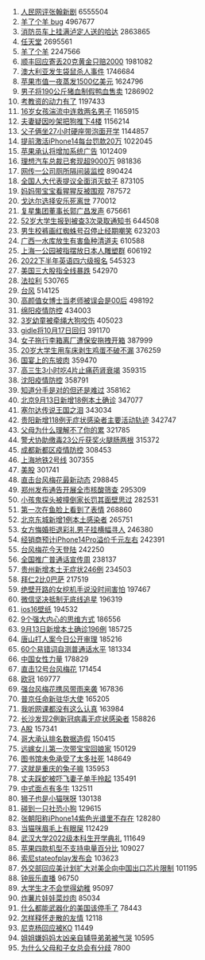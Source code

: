 1. [人民网评张翰新剧](https://s.weibo.com//weibo?q=%23%E4%BA%BA%E6%B0%91%E7%BD%91%E8%AF%84%E5%BC%A0%E7%BF%B0%E6%96%B0%E5%89%A7%23&t=31&band_rank=1&Refer=top) 6555504
2. [羊了个羊 bug](https://s.weibo.com//weibo?q=%E7%BE%8A%E4%BA%86%E4%B8%AA%E7%BE%8A%20bug&t=31&band_rank=1&Refer=top) 4967677
3. [消防员车上挂满泸定人送的哈达](https://s.weibo.com//weibo?q=%23%E6%B6%88%E9%98%B2%E5%91%98%E8%BD%A6%E4%B8%8A%E6%8C%82%E6%BB%A1%E6%B3%B8%E5%AE%9A%E4%BA%BA%E9%80%81%E7%9A%84%E5%93%88%E8%BE%BE%23&t=31&band_rank=3&Refer=top) 2863865
4. [任天堂](https://s.weibo.com//weibo?q=%E4%BB%BB%E5%A4%A9%E5%A0%82&t=31&band_rank=2&Refer=top) 2695561
5. [羊了个羊](https://s.weibo.com//weibo?q=%23%E7%BE%8A%E4%BA%86%E4%B8%AA%E7%BE%8A%23&t=31&band_rank=1&Refer=top) 2247566
6. [顺丰回应寄丢20克黄金只赔2000](https://s.weibo.com//weibo?q=%23%E9%A1%BA%E4%B8%B0%E5%9B%9E%E5%BA%94%E5%AF%84%E4%B8%A220%E5%85%8B%E9%BB%84%E9%87%91%E5%8F%AA%E8%B5%942000%23&t=31&band_rank=1&Refer=top) 1981082
7. [澳大利亚发生袋鼠杀人事件](https://s.weibo.com//weibo?q=%23%E6%BE%B3%E5%A4%A7%E5%88%A9%E4%BA%9A%E5%8F%91%E7%94%9F%E8%A2%8B%E9%BC%A0%E6%9D%80%E4%BA%BA%E4%BA%8B%E4%BB%B6%23&t=31&band_rank=2&Refer=top) 1746684
8. [苹果市值一夜蒸发1500亿美元](https://s.weibo.com//weibo?q=%23%E8%8B%B9%E6%9E%9C%E5%B8%82%E5%80%BC%E4%B8%80%E5%A4%9C%E8%92%B8%E5%8F%911500%E4%BA%BF%E7%BE%8E%E5%85%83%23&t=31&band_rank=4&Refer=top) 1624796
9. [男子将190公斤猪血制假鸭血售卖](https://s.weibo.com//weibo?q=%23%E7%94%B7%E5%AD%90%E5%B0%86190%E5%85%AC%E6%96%A4%E7%8C%AA%E8%A1%80%E5%88%B6%E5%81%87%E9%B8%AD%E8%A1%80%E5%94%AE%E5%8D%96%23&t=31&band_rank=6&Refer=top) 1286902
10. [考教资的动力有了](https://s.weibo.com//weibo?q=%23%E8%80%83%E6%95%99%E8%B5%84%E7%9A%84%E5%8A%A8%E5%8A%9B%E6%9C%89%E4%BA%86%23&t=31&band_rank=7&Refer=top) 1197433
11. [16岁女孩湍流中连救两名男子](https://s.weibo.com//weibo?q=%2316%E5%B2%81%E5%A5%B3%E5%AD%A9%E6%B9%8D%E6%B5%81%E4%B8%AD%E8%BF%9E%E6%95%91%E4%B8%A4%E5%90%8D%E7%94%B7%E5%AD%90%23&t=31&band_rank=5&Refer=top) 1165915
12. [夫妻疑因吵架把狗推下4楼](https://s.weibo.com//weibo?q=%23%E5%A4%AB%E5%A6%BB%E7%96%91%E5%9B%A0%E5%90%B5%E6%9E%B6%E6%8A%8A%E7%8B%97%E6%8E%A8%E4%B8%8B4%E6%A5%BC%23&t=31&band_rank=5&Refer=top) 1156214
13. [父子俩坐27小时硬座带泡面开学](https://s.weibo.com//weibo?q=%23%E7%88%B6%E5%AD%90%E4%BF%A9%E5%9D%9027%E5%B0%8F%E6%97%B6%E7%A1%AC%E5%BA%A7%E5%B8%A6%E6%B3%A1%E9%9D%A2%E5%BC%80%E5%AD%A6%23&t=31&band_rank=6&Refer=top) 1144857
14. [提前激活iPhone14每台罚款20万](https://s.weibo.com//weibo?q=%23%E6%8F%90%E5%89%8D%E6%BF%80%E6%B4%BBiPhone14%E6%AF%8F%E5%8F%B0%E7%BD%9A%E6%AC%BE20%E4%B8%87%23&t=31&band_rank=7&Refer=top) 1022045
15. [苹果承认将增加系统广告](https://s.weibo.com//weibo?q=%23%E8%8B%B9%E6%9E%9C%E6%89%BF%E8%AE%A4%E5%B0%86%E5%A2%9E%E5%8A%A0%E7%B3%BB%E7%BB%9F%E5%B9%BF%E5%91%8A%23&t=31&band_rank=7&Refer=top) 1012409
16. [理想汽车总裁已套现超9000万](https://s.weibo.com//weibo?q=%23%E7%90%86%E6%83%B3%E6%B1%BD%E8%BD%A6%E6%80%BB%E8%A3%81%E5%B7%B2%E5%A5%97%E7%8E%B0%E8%B6%859000%E4%B8%87%23&t=31&band_rank=8&Refer=top) 981836
17. [网传一公司厕所隔间装监控](https://s.weibo.com//weibo?q=%23%E7%BD%91%E4%BC%A0%E4%B8%80%E5%85%AC%E5%8F%B8%E5%8E%95%E6%89%80%E9%9A%94%E9%97%B4%E8%A3%85%E7%9B%91%E6%8E%A7%23&t=31&band_rank=10&Refer=top) 890424
18. [全国人大代表提议全面消灭蚊子](https://s.weibo.com//weibo?q=%23%E5%85%A8%E5%9B%BD%E4%BA%BA%E5%A4%A7%E4%BB%A3%E8%A1%A8%E6%8F%90%E8%AE%AE%E5%85%A8%E9%9D%A2%E6%B6%88%E7%81%AD%E8%9A%8A%E5%AD%90%23&t=31&band_rank=11&Refer=top) 873105
19. [妈妈带宝宝看猩猩反被围观](https://s.weibo.com//weibo?q=%23%E5%A6%88%E5%A6%88%E5%B8%A6%E5%AE%9D%E5%AE%9D%E7%9C%8B%E7%8C%A9%E7%8C%A9%E5%8F%8D%E8%A2%AB%E5%9B%B4%E8%A7%82%23&t=31&band_rank=8&Refer=top) 787572
20. [戈达尔选择安乐死离世](https://s.weibo.com//weibo?q=%23%E6%88%88%E8%BE%BE%E5%B0%94%E9%80%89%E6%8B%A9%E5%AE%89%E4%B9%90%E6%AD%BB%E7%A6%BB%E4%B8%96%23&t=31&band_rank=8&Refer=top) 770012
21. [复星集团董事长郭广昌发声](https://s.weibo.com//weibo?q=%23%E5%A4%8D%E6%98%9F%E9%9B%86%E5%9B%A2%E8%91%A3%E4%BA%8B%E9%95%BF%E9%83%AD%E5%B9%BF%E6%98%8C%E5%8F%91%E5%A3%B0%23&t=31&band_rank=12&Refer=top) 675661
22. [52岁大学生报到被查3次录取通知书](https://s.weibo.com//weibo?q=%2352%E5%B2%81%E5%A4%A7%E5%AD%A6%E7%94%9F%E6%8A%A5%E5%88%B0%E8%A2%AB%E6%9F%A53%E6%AC%A1%E5%BD%95%E5%8F%96%E9%80%9A%E7%9F%A5%E4%B9%A6%23&t=31&band_rank=13&Refer=top) 644508
23. [男生校裤画红蜘蛛号召停止经期嘲笑](https://s.weibo.com//weibo?q=%23%E7%94%B7%E7%94%9F%E6%A0%A1%E8%A3%A4%E7%94%BB%E7%BA%A2%E8%9C%98%E8%9B%9B%E5%8F%B7%E5%8F%AC%E5%81%9C%E6%AD%A2%E7%BB%8F%E6%9C%9F%E5%98%B2%E7%AC%91%23&t=31&band_rank=15&Refer=top) 623203
24. [广西一水库放生有害鱼种清道夫](https://s.weibo.com//weibo?q=%23%E5%B9%BF%E8%A5%BF%E4%B8%80%E6%B0%B4%E5%BA%93%E6%94%BE%E7%94%9F%E6%9C%89%E5%AE%B3%E9%B1%BC%E7%A7%8D%E6%B8%85%E9%81%93%E5%A4%AB%23&t=31&band_rank=12&Refer=top) 610588
25. [上海一公园被指摆放日本人雕塑群](https://s.weibo.com//weibo?q=%23%E4%B8%8A%E6%B5%B7%E4%B8%80%E5%85%AC%E5%9B%AD%E8%A2%AB%E6%8C%87%E6%91%86%E6%94%BE%E6%97%A5%E6%9C%AC%E4%BA%BA%E9%9B%95%E5%A1%91%E7%BE%A4%23&t=31&band_rank=9&Refer=top) 606192
26. [2022下半年英语四六级报名](https://s.weibo.com//weibo?q=%232022%E4%B8%8B%E5%8D%8A%E5%B9%B4%E8%8B%B1%E8%AF%AD%E5%9B%9B%E5%85%AD%E7%BA%A7%E6%8A%A5%E5%90%8D%23&t=31&band_rank=16&Refer=top) 545323
27. [美国三大股指全线暴跌](https://s.weibo.com//weibo?q=%23%E7%BE%8E%E5%9B%BD%E4%B8%89%E5%A4%A7%E8%82%A1%E6%8C%87%E5%85%A8%E7%BA%BF%E6%9A%B4%E8%B7%8C%23&t=31&band_rank=17&Refer=top) 542970
28. [法拉利](https://s.weibo.com//weibo?q=%E6%B3%95%E6%8B%89%E5%88%A9&t=31&band_rank=14&Refer=top) 530765
29. [台风](https://s.weibo.com//weibo?q=%E5%8F%B0%E9%A3%8E&t=31&band_rank=14&Refer=top) 514125
30. [高颜值女博士当老师被误会是00后](https://s.weibo.com//weibo?q=%23%E9%AB%98%E9%A2%9C%E5%80%BC%E5%A5%B3%E5%8D%9A%E5%A3%AB%E5%BD%93%E8%80%81%E5%B8%88%E8%A2%AB%E8%AF%AF%E4%BC%9A%E6%98%AF00%E5%90%8E%23&t=31&band_rank=14&Refer=top) 498192
31. [绵阳疫情防控](https://s.weibo.com//weibo?q=%E7%BB%B5%E9%98%B3%E7%96%AB%E6%83%85%E9%98%B2%E6%8E%A7&t=31&band_rank=20&Refer=top) 434003
32. [3岁幼童被牵绳大狗咬伤](https://s.weibo.com//weibo?q=%233%E5%B2%81%E5%B9%BC%E7%AB%A5%E8%A2%AB%E7%89%B5%E7%BB%B3%E5%A4%A7%E7%8B%97%E5%92%AC%E4%BC%A4%23&t=31&band_rank=14&Refer=top) 405023
33. [gidle将10月17日回归](https://s.weibo.com//weibo?q=%23gidle%E5%B0%8610%E6%9C%8817%E6%97%A5%E5%9B%9E%E5%BD%92%23&t=31&band_rank=21&Refer=top) 391170
34. [女子拖行李箱离厂遭保安拖拽开箱](https://s.weibo.com//weibo?q=%23%E5%A5%B3%E5%AD%90%E6%8B%96%E8%A1%8C%E6%9D%8E%E7%AE%B1%E7%A6%BB%E5%8E%82%E9%81%AD%E4%BF%9D%E5%AE%89%E6%8B%96%E6%8B%BD%E5%BC%80%E7%AE%B1%23&t=31&band_rank=23&Refer=top) 387999
35. [20岁大学生用车床剥生鸡蛋不破不漏](https://s.weibo.com//weibo?q=%2320%E5%B2%81%E5%A4%A7%E5%AD%A6%E7%94%9F%E7%94%A8%E8%BD%A6%E5%BA%8A%E5%89%A5%E7%94%9F%E9%B8%A1%E8%9B%8B%E4%B8%8D%E7%A0%B4%E4%B8%8D%E6%BC%8F%23&t=31&band_rank=19&Refer=top) 376259
36. [国宴上的东坡肉](https://s.weibo.com//weibo?q=%E5%9B%BD%E5%AE%B4%E4%B8%8A%E7%9A%84%E4%B8%9C%E5%9D%A1%E8%82%89&t=31&band_rank=25&Refer=top) 359470
37. [高三生3小时吃4片止痛药肾衰竭](https://s.weibo.com//weibo?q=%23%E9%AB%98%E4%B8%89%E7%94%9F3%E5%B0%8F%E6%97%B6%E5%90%834%E7%89%87%E6%AD%A2%E7%97%9B%E8%8D%AF%E8%82%BE%E8%A1%B0%E7%AB%AD%23&t=31&band_rank=15&Refer=top) 359315
38. [沈阳疫情防控](https://s.weibo.com//weibo?q=%E6%B2%88%E9%98%B3%E7%96%AB%E6%83%85%E9%98%B2%E6%8E%A7&t=31&band_rank=24&Refer=top) 358791
39. [知道分手是对的但还是难过](https://s.weibo.com//weibo?q=%23%E7%9F%A5%E9%81%93%E5%88%86%E6%89%8B%E6%98%AF%E5%AF%B9%E7%9A%84%E4%BD%86%E8%BF%98%E6%98%AF%E9%9A%BE%E8%BF%87%23&t=31&band_rank=26&Refer=top) 358162
40. [北京9月13日新增18例本土确诊](https://s.weibo.com//weibo?q=%23%E5%8C%97%E4%BA%AC9%E6%9C%8813%E6%97%A5%E6%96%B0%E5%A2%9E18%E4%BE%8B%E6%9C%AC%E5%9C%9F%E7%A1%AE%E8%AF%8A%23&t=31&band_rank=26&Refer=top) 347077
41. [塞尔达传说王国之泪](https://s.weibo.com//weibo?q=%23%E5%A1%9E%E5%B0%94%E8%BE%BE%E4%BC%A0%E8%AF%B4%E7%8E%8B%E5%9B%BD%E4%B9%8B%E6%B3%AA%23&t=31&band_rank=17&Refer=top) 343034
42. [贵阳新增118例无症状感染者主要活动轨迹](https://s.weibo.com//weibo?q=%23%E8%B4%B5%E9%98%B3%E6%96%B0%E5%A2%9E118%E4%BE%8B%E6%97%A0%E7%97%87%E7%8A%B6%E6%84%9F%E6%9F%93%E8%80%85%E4%B8%BB%E8%A6%81%E6%B4%BB%E5%8A%A8%E8%BD%A8%E8%BF%B9%23&t=31&band_rank=14&Refer=top) 342747
43. [父母为什么理解不了你的累](https://s.weibo.com//weibo?q=%23%E7%88%B6%E6%AF%8D%E4%B8%BA%E4%BB%80%E4%B9%88%E7%90%86%E8%A7%A3%E4%B8%8D%E4%BA%86%E4%BD%A0%E7%9A%84%E7%B4%AF%23&t=31&band_rank=19&Refer=top) 321785
44. [警犬协助缴毒23公斤获奖火腿肠两根](https://s.weibo.com//weibo?q=%23%E8%AD%A6%E7%8A%AC%E5%8D%8F%E5%8A%A9%E7%BC%B4%E6%AF%9223%E5%85%AC%E6%96%A4%E8%8E%B7%E5%A5%96%E7%81%AB%E8%85%BF%E8%82%A0%E4%B8%A4%E6%A0%B9%23&t=31&band_rank=28&Refer=top) 315372
45. [成都新都区疫情防控](https://s.weibo.com//weibo?q=%E6%88%90%E9%83%BD%E6%96%B0%E9%83%BD%E5%8C%BA%E7%96%AB%E6%83%85%E9%98%B2%E6%8E%A7&t=31&band_rank=20&Refer=top) 308453
46. [上海地铁2号线](https://s.weibo.com//weibo?q=%E4%B8%8A%E6%B5%B7%E5%9C%B0%E9%93%812%E5%8F%B7%E7%BA%BF&t=31&band_rank=27&Refer=top) 307355
47. [美股](https://s.weibo.com//weibo?q=%E7%BE%8E%E8%82%A1&t=31&band_rank=24&Refer=top) 301741
48. [直击台风梅花最新动态](https://s.weibo.com//weibo?q=%23%E7%9B%B4%E5%87%BB%E5%8F%B0%E9%A3%8E%E6%A2%85%E8%8A%B1%E6%9C%80%E6%96%B0%E5%8A%A8%E6%80%81%23&t=31&band_rank=19&Refer=top) 298845
49. [郑州发布通告开展全市核酸筛查](https://s.weibo.com//weibo?q=%23%E9%83%91%E5%B7%9E%E5%8F%91%E5%B8%83%E9%80%9A%E5%91%8A%E5%BC%80%E5%B1%95%E5%85%A8%E5%B8%82%E6%A0%B8%E9%85%B8%E7%AD%9B%E6%9F%A5%23&t=31&band_rank=31&Refer=top) 295309
50. [小孩鬼探头被撞倒家长罚其面壁思过](https://s.weibo.com//weibo?q=%23%E5%B0%8F%E5%AD%A9%E9%AC%BC%E6%8E%A2%E5%A4%B4%E8%A2%AB%E6%92%9E%E5%80%92%E5%AE%B6%E9%95%BF%E7%BD%9A%E5%85%B6%E9%9D%A2%E5%A3%81%E6%80%9D%E8%BF%87%23&t=31&band_rank=30&Refer=top) 282531
51. [第一次在鱼脸上看到了表情](https://s.weibo.com//weibo?q=%23%E7%AC%AC%E4%B8%80%E6%AC%A1%E5%9C%A8%E9%B1%BC%E8%84%B8%E4%B8%8A%E7%9C%8B%E5%88%B0%E4%BA%86%E8%A1%A8%E6%83%85%23&t=31&band_rank=33&Refer=top) 268860
52. [北京东城新增1例本土感染者](https://s.weibo.com//weibo?q=%23%E5%8C%97%E4%BA%AC%E4%B8%9C%E5%9F%8E%E6%96%B0%E5%A2%9E1%E4%BE%8B%E6%9C%AC%E5%9C%9F%E6%84%9F%E6%9F%93%E8%80%85%23&t=31&band_rank=38&Refer=top) 265751
53. [女方悔婚拒退彩礼男子挂横幅寻人](https://s.weibo.com//weibo?q=%23%E5%A5%B3%E6%96%B9%E6%82%94%E5%A9%9A%E6%8B%92%E9%80%80%E5%BD%A9%E7%A4%BC%E7%94%B7%E5%AD%90%E6%8C%82%E6%A8%AA%E5%B9%85%E5%AF%BB%E4%BA%BA%23&t=31&band_rank=33&Refer=top) 246380
54. [经销商预计iPhone14Pro溢价千元左右](https://s.weibo.com//weibo?q=%23%E7%BB%8F%E9%94%80%E5%95%86%E9%A2%84%E8%AE%A1iPhone14Pro%E6%BA%A2%E4%BB%B7%E5%8D%83%E5%85%83%E5%B7%A6%E5%8F%B3%23&t=31&band_rank=35&Refer=top) 242391
55. [台风梅花今天登陆](https://s.weibo.com//weibo?q=%23%E5%8F%B0%E9%A3%8E%E6%A2%85%E8%8A%B1%E4%BB%8A%E5%A4%A9%E7%99%BB%E9%99%86%23&t=31&band_rank=36&Refer=top) 242250
56. [全国推广普通话宣传周](https://s.weibo.com//weibo?q=%E5%85%A8%E5%9B%BD%E6%8E%A8%E5%B9%BF%E6%99%AE%E9%80%9A%E8%AF%9D%E5%AE%A3%E4%BC%A0%E5%91%A8&t=31&band_rank=34&Refer=top) 238137
57. [贵州新增本土无症状246例](https://s.weibo.com//weibo?q=%23%E8%B4%B5%E5%B7%9E%E6%96%B0%E5%A2%9E%E6%9C%AC%E5%9C%9F%E6%97%A0%E7%97%87%E7%8A%B6246%E4%BE%8B%23&t=31&band_rank=37&Refer=top) 234503
58. [拜仁2比0巴萨](https://s.weibo.com//weibo?q=%23%E6%8B%9C%E4%BB%812%E6%AF%940%E5%B7%B4%E8%90%A8%23&t=31&band_rank=34&Refer=top) 217519
59. [绝壁开路的女挖机手说没时间害怕](https://s.weibo.com//weibo?q=%23%E7%BB%9D%E5%A3%81%E5%BC%80%E8%B7%AF%E7%9A%84%E5%A5%B3%E6%8C%96%E6%9C%BA%E6%89%8B%E8%AF%B4%E6%B2%A1%E6%97%B6%E9%97%B4%E5%AE%B3%E6%80%95%23&t=31&band_rank=36&Refer=top) 197467
60. [微信坚决抵制无底线追星](https://s.weibo.com//weibo?q=%23%E5%BE%AE%E4%BF%A1%E5%9D%9A%E5%86%B3%E6%8A%B5%E5%88%B6%E6%97%A0%E5%BA%95%E7%BA%BF%E8%BF%BD%E6%98%9F%23&t=31&band_rank=28&Refer=top) 196319
61. [ios16壁纸](https://s.weibo.com//weibo?q=ios16%E5%A3%81%E7%BA%B8&t=31&band_rank=29&Refer=top) 194532
62. [9个强大内心的思维方式](https://s.weibo.com//weibo?q=%239%E4%B8%AA%E5%BC%BA%E5%A4%A7%E5%86%85%E5%BF%83%E7%9A%84%E6%80%9D%E7%BB%B4%E6%96%B9%E5%BC%8F%23&t=31&band_rank=31&Refer=top) 186556
63. [9月13日新增本土确诊196例](https://s.weibo.com//weibo?q=%239%E6%9C%8813%E6%97%A5%E6%96%B0%E5%A2%9E%E6%9C%AC%E5%9C%9F%E7%A1%AE%E8%AF%8A196%E4%BE%8B%23&t=31&band_rank=42&Refer=top) 185725
64. [唐山打人案今日公开审理](https://s.weibo.com//weibo?q=%23%E5%94%90%E5%B1%B1%E6%89%93%E4%BA%BA%E6%A1%88%E4%BB%8A%E6%97%A5%E5%85%AC%E5%BC%80%E5%AE%A1%E7%90%86%23&t=31&band_rank=31&Refer=top) 185216
65. [60个易错词自测普通话水平](https://s.weibo.com//weibo?q=%2360%E4%B8%AA%E6%98%93%E9%94%99%E8%AF%8D%E8%87%AA%E6%B5%8B%E6%99%AE%E9%80%9A%E8%AF%9D%E6%B0%B4%E5%B9%B3%23&t=31&band_rank=39&Refer=top) 181334
66. [中国女性力量](https://s.weibo.com//weibo?q=%23%E4%B8%AD%E5%9B%BD%E5%A5%B3%E6%80%A7%E5%8A%9B%E9%87%8F%23&t=31&band_rank=49&Refer=top) 178829
67. [直击12号台风梅花](https://s.weibo.com//weibo?q=%23%E7%9B%B4%E5%87%BB12%E5%8F%B7%E5%8F%B0%E9%A3%8E%E6%A2%85%E8%8A%B1%23&t=31&band_rank=44&Refer=top) 171454
68. [欧冠](https://s.weibo.com//weibo?q=%E6%AC%A7%E5%86%A0&t=31&band_rank=26&Refer=top) 169777
69. [强台风梅花携风带雨来袭](https://s.weibo.com//weibo?q=%23%E5%BC%BA%E5%8F%B0%E9%A3%8E%E6%A2%85%E8%8A%B1%E6%90%BA%E9%A3%8E%E5%B8%A6%E9%9B%A8%E6%9D%A5%E8%A2%AD%23&t=31&band_rank=47&Refer=top) 167836
70. [普京任命新驻华大使](https://s.weibo.com//weibo?q=%23%E6%99%AE%E4%BA%AC%E4%BB%BB%E5%91%BD%E6%96%B0%E9%A9%BB%E5%8D%8E%E5%A4%A7%E4%BD%BF%23&t=31&band_rank=30&Refer=top) 165205
71. [我听网课都没有这么认真](https://s.weibo.com//weibo?q=%23%E6%88%91%E5%90%AC%E7%BD%91%E8%AF%BE%E9%83%BD%E6%B2%A1%E6%9C%89%E8%BF%99%E4%B9%88%E8%AE%A4%E7%9C%9F%23&t=31&band_rank=35&Refer=top) 163984
72. [长沙发现2例新冠病毒无症状感染者](https://s.weibo.com//weibo?q=%23%E9%95%BF%E6%B2%99%E5%8F%91%E7%8E%B02%E4%BE%8B%E6%96%B0%E5%86%A0%E7%97%85%E6%AF%92%E6%97%A0%E7%97%87%E7%8A%B6%E6%84%9F%E6%9F%93%E8%80%85%23&t=31&band_rank=36&Refer=top) 158826
73. [A股](https://s.weibo.com//weibo?q=A%E8%82%A1&t=31&band_rank=46&Refer=top) 157341
74. [哥大承认排名数据造假](https://s.weibo.com//weibo?q=%23%E5%93%A5%E5%A4%A7%E6%89%BF%E8%AE%A4%E6%8E%92%E5%90%8D%E6%95%B0%E6%8D%AE%E9%80%A0%E5%81%87%23&t=31&band_rank=40&Refer=top) 150415
75. [远嫁女儿第一次带宝宝回娘家](https://s.weibo.com//weibo?q=%23%E8%BF%9C%E5%AB%81%E5%A5%B3%E5%84%BF%E7%AC%AC%E4%B8%80%E6%AC%A1%E5%B8%A6%E5%AE%9D%E5%AE%9D%E5%9B%9E%E5%A8%98%E5%AE%B6%23&t=31&band_rank=41&Refer=top) 150129
76. [图书馆未免承受了太多社死](https://s.weibo.com//weibo?q=%23%E5%9B%BE%E4%B9%A6%E9%A6%86%E6%9C%AA%E5%85%8D%E6%89%BF%E5%8F%97%E4%BA%86%E5%A4%AA%E5%A4%9A%E7%A4%BE%E6%AD%BB%23&t=31&band_rank=42&Refer=top) 148649
77. [这就是重庆的兔子嘛](https://s.weibo.com//weibo?q=%23%E8%BF%99%E5%B0%B1%E6%98%AF%E9%87%8D%E5%BA%86%E7%9A%84%E5%85%94%E5%AD%90%E5%98%9B%23&t=31&band_rank=47&Refer=top) 135953
78. [丈夫踩蛇被吓飞妻子单手拎起](https://s.weibo.com//weibo?q=%23%E4%B8%88%E5%A4%AB%E8%B8%A9%E8%9B%87%E8%A2%AB%E5%90%93%E9%A3%9E%E5%A6%BB%E5%AD%90%E5%8D%95%E6%89%8B%E6%8B%8E%E8%B5%B7%23&t=31&band_rank=43&Refer=top) 135491
79. [中式面点有多牛](https://s.weibo.com//weibo?q=%23%E4%B8%AD%E5%BC%8F%E9%9D%A2%E7%82%B9%E6%9C%89%E5%A4%9A%E7%89%9B%23&t=31&band_rank=48&Refer=top) 132511
80. [狮子也是小猫咪呀](https://s.weibo.com//weibo?q=%23%E7%8B%AE%E5%AD%90%E4%B9%9F%E6%98%AF%E5%B0%8F%E7%8C%AB%E5%92%AA%E5%91%80%23&t=31&band_rank=43&Refer=top) 130138
81. [碰到一只社恐小狗](https://s.weibo.com//weibo?q=%23%E7%A2%B0%E5%88%B0%E4%B8%80%E5%8F%AA%E7%A4%BE%E6%81%90%E5%B0%8F%E7%8B%97%23&t=31&band_rank=37&Refer=top) 129615
82. [张朝阳称iPhone14紫色光谱里不存在](https://s.weibo.com//weibo?q=%23%E5%BC%A0%E6%9C%9D%E9%98%B3%E7%A7%B0iPhone14%E7%B4%AB%E8%89%B2%E5%85%89%E8%B0%B1%E9%87%8C%E4%B8%8D%E5%AD%98%E5%9C%A8%23&t=31&band_rank=44&Refer=top) 128280
83. [当猫咪眉毛上有眼屎](https://s.weibo.com//weibo?q=%23%E5%BD%93%E7%8C%AB%E5%92%AA%E7%9C%89%E6%AF%9B%E4%B8%8A%E6%9C%89%E7%9C%BC%E5%B1%8E%23&t=31&band_rank=20&Refer=top) 112429
84. [武汉大学2022级本科生开学典礼](https://s.weibo.com//weibo?q=%23%E6%AD%A6%E6%B1%89%E5%A4%A7%E5%AD%A62022%E7%BA%A7%E6%9C%AC%E7%A7%91%E7%94%9F%E5%BC%80%E5%AD%A6%E5%85%B8%E7%A4%BC%23&t=31&band_rank=48&Refer=top) 111649
85. [苹果四款机型不支持电量百分比](https://s.weibo.com//weibo?q=%23%E8%8B%B9%E6%9E%9C%E5%9B%9B%E6%AC%BE%E6%9C%BA%E5%9E%8B%E4%B8%8D%E6%94%AF%E6%8C%81%E7%94%B5%E9%87%8F%E7%99%BE%E5%88%86%E6%AF%94%23&t=31&band_rank=48&Refer=top) 109027
86. [索尼stateofplay发布会](https://s.weibo.com//weibo?q=%23%E7%B4%A2%E5%B0%BCstateofplay%E5%8F%91%E5%B8%83%E4%BC%9A%23&t=31&band_rank=40&Refer=top) 103623
87. [外交部回应美计划扩大对美企向中国出口芯片限制](https://s.weibo.com//weibo?q=%E5%A4%96%E4%BA%A4%E9%83%A8%E5%9B%9E%E5%BA%94%E7%BE%8E%E8%AE%A1%E5%88%92%E6%89%A9%E5%A4%A7%E5%AF%B9%E7%BE%8E%E4%BC%81%E5%90%91%E4%B8%AD%E5%9B%BD%E5%87%BA%E5%8F%A3%E8%8A%AF%E7%89%87%E9%99%90%E5%88%B6&t=31&band_rank=49&Refer=top) 101195
88. [钟辰乐直播](https://s.weibo.com//weibo?q=%23%E9%92%9F%E8%BE%B0%E4%B9%90%E7%9B%B4%E6%92%AD%23&t=31&band_rank=50&Refer=top) 96750
89. [大学生才不会觉得幼稚](https://s.weibo.com//weibo?q=%23%E5%A4%A7%E5%AD%A6%E7%94%9F%E6%89%8D%E4%B8%8D%E4%BC%9A%E8%A7%89%E5%BE%97%E5%B9%BC%E7%A8%9A%23&t=31&band_rank=17&Refer=top) 95097
90. [炸薯片娃娃菜炒肉](https://s.weibo.com//weibo?q=%E7%82%B8%E8%96%AF%E7%89%87%E5%A8%83%E5%A8%83%E8%8F%9C%E7%82%92%E8%82%89&t=31&band_rank=50&Refer=top) 85034
91. [什么都能武器化的美国该停手了](https://s.weibo.com//weibo?q=%23%E4%BB%80%E4%B9%88%E9%83%BD%E8%83%BD%E6%AD%A6%E5%99%A8%E5%8C%96%E7%9A%84%E7%BE%8E%E5%9B%BD%E8%AF%A5%E5%81%9C%E6%89%8B%E4%BA%86%23&t=31&band_rank=50&Refer=top) 78443
92. [怎样释怀走散的友情](https://s.weibo.com//weibo?q=%23%E6%80%8E%E6%A0%B7%E9%87%8A%E6%80%80%E8%B5%B0%E6%95%A3%E7%9A%84%E5%8F%8B%E6%83%85%23&t=31&band_rank=50&Refer=top) 12118
93. [尼克杨回应被KO](https://s.weibo.com//weibo?q=%23%E5%B0%BC%E5%85%8B%E6%9D%A8%E5%9B%9E%E5%BA%94%E8%A2%ABKO%23&t=31&band_rank=47&Refer=top) 11449
94. [姐姐嫌妈妈太凶亲自辅导弟弟被气哭](https://s.weibo.com//weibo?q=%23%E5%A7%90%E5%A7%90%E5%AB%8C%E5%A6%88%E5%A6%88%E5%A4%AA%E5%87%B6%E4%BA%B2%E8%87%AA%E8%BE%85%E5%AF%BC%E5%BC%9F%E5%BC%9F%E8%A2%AB%E6%B0%94%E5%93%AD%23&t=31&band_rank=49&Refer=top) 10595
95. [为什么父母和子女总会有分歧](https://s.weibo.com//weibo?q=%23%E4%B8%BA%E4%BB%80%E4%B9%88%E7%88%B6%E6%AF%8D%E5%92%8C%E5%AD%90%E5%A5%B3%E6%80%BB%E4%BC%9A%E6%9C%89%E5%88%86%E6%AD%A7%23&t=31&band_rank=50&Refer=top) 7800
